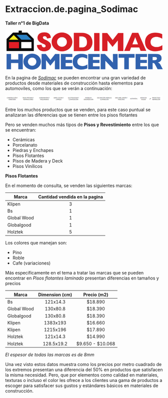 # Extraccion.de.pagina_Sodimac
**Taller n°1 de BigData**

![Imagen.de.Sodimac](https://github.com/CamiloLG/Extracci-n.de.p-gina_Sodimac/blob/main/Logo_Homecenter_Sodimac.png)

En la pagina de *[Sodimac](https://www.sodimac.cl/sodimac-cl/)* se pueden encontrar una gran variedad de productos desde materiales de construcción hasta elementos para automoviles, como los que se verán a continuación:

![Ventas.Sodimac](https://github.com/CamiloLG/Extracci-n.de.p-gina_Sodimac/blob/main/Cosas%20para%20vender.png)

Entre los muchos productos que se venden, para este caso puntual se analizaran las diferencias que se tienen entre los pisos flotantes

Pero se venden muchos más tipos de **Pisos y Revestimiento** entre los que se encuentran:

- Cerámicas
- Porcelanato
- Piedras y Enchapes
- Pisos Flotantes
- Pisos de Madera y Deck
- Pisos Vinílicos

**Pisos Flotantes**

En el momento de consulta, se venden las siguientes marcas:

| Marca | Cantidad vendida en la pagina |
| ------ | :-----: |
| Klipen | 3 |
| Bs | 1 |
| Global Wood | 1 |
| Globalgood | 1 |
| Holztek | 5 |

Los colores que manejan son:

- Pino 
- Roble
- Cafe (variaciones)

Más especificamente en el tema a tratar las marcas que se pueden encontrar en *Pisos flotantes laminado* presentan diferencias en tamaños y precios

| Marca | Dimension (cm)| Precio (m2) |
| ----- | :-----: | :-----: |
| Bs | 121x14.3 | $18.890 |
| Global Wood | 130x80.8 | $18.390 |
| Globalgood | 130x80.8 | $18.390 |
| Klipen | 1383x193 | $16.660 |
| Klipen | 1215x196 | $17.890 |
| Holztek | 121x14.3 | $14.990 |
| Holztek | 128.5x19.2 | $9.650 - $10.068 |

*El espesor de todas las marcas es de 8mm*

Una vez visto estos datos muestra como los precios por metro cuadrado de los extremos presentan una diferencia del 50% en productos que satisfacen la misma necesidad. Pero, que por elementos como calidad en materiales, texturas o incluso el color les ofrece a los clientes una gama de productos a escoger para satisfacer sus gustos y estándares básicos en materiales de construcción.
